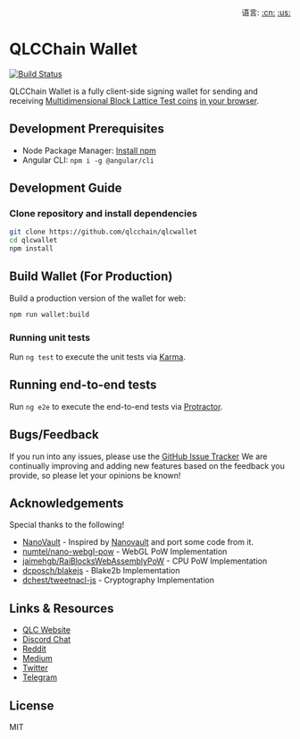 <div align="right">语言:
<a title="中文" href="README_CN.md">:cn:</a>
<a title="英文" href="README.md">:us:</a></div>

# QLCChain Wallet

[![Build Status](https://travis-ci.com/qlcchain/qlcwallet.svg?branch=master)](https://travis-ci.com/qlcchain/qlcwallet)

QLCChain Wallet is a fully client-side signing wallet for sending and receiving [Multidimensional Block Lattice Test coins](https://qlcchain.org) [in your browser](https://wallet.qlcchain.online).

## Development Prerequisites
- Node Package Manager: [Install npm](https://www.npmjs.com/get-npm)
- Angular CLI: `npm i -g @angular/cli`

## Development Guide

### Clone repository and install dependencies
```bash
git clone https://github.com/qlcchain/qlcwallet
cd qlcwallet
npm install
```

## Build Wallet (For Production)

Build a production version of the wallet for web:

```bash
npm run wallet:build
```

### Running unit tests

Run `ng test` to execute the unit tests via [Karma](https://karma-runner.github.io).

## Running end-to-end tests

Run `ng e2e` to execute the end-to-end tests via [Protractor](http://www.protractortest.org/).

## Bugs/Feedback
If you run into any issues, please use the [GitHub Issue Tracker](https://github.com/qlcchain/qlcwallet/issues) 
We are continually improving and adding new features based on the feedback you provide, so please let your opinions be known!

## Acknowledgements
Special thanks to the following!
- [NanoVault](https://github.com/cronoh/nanovault) - Inspired by [Nanovault](https://nanovault.io/) and port some code from it.
- [numtel/nano-webgl-pow](https://github.com/numtel/nano-webgl-pow) - WebGL PoW Implementation
- [jaimehgb/RaiBlocksWebAssemblyPoW](https://github.com/jaimehgb/RaiBlocksWebAssemblyPoW) - CPU PoW Implementation
- [dcposch/blakejs](https://github.com/dcposch/blakejs) - Blake2b Implementation
- [dchest/tweetnacl-js](https://github.com/dchest/tweetnacl-js) - Cryptography Implementation

## Links & Resources

- [QLC Website](https://qlcchain.org)
- [Discord Chat](https://discord.gg/JnCnhjr)
- [Reddit](https://www.reddit.com/r/Qlink/)
- [Medium](https://medium.com/qlc-chain)
- [Twitter](https://twitter.com/QLCchain)
- [Telegram](https://t.me/qlinkmobile)

## License

MIT
